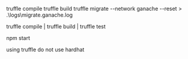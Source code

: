 truffle compile
truffle build
truffle migrate --network ganache --reset > .\logs\migrate.ganache.log

truffle compile | truffle build | truffle test

npm start

using truffle
do not use hardhat